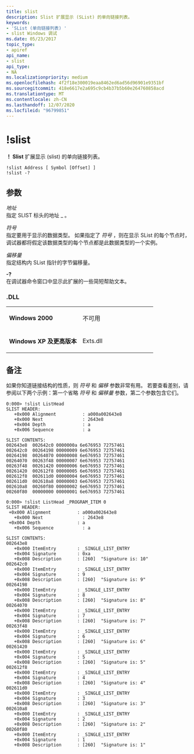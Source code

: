 ```yaml
---
title: slist
description: Slist 扩展显示 (SList) 的单向链接列表。
keywords:
- 'SList (单向链接列表) '
- slist Windows 调试
ms.date: 05/23/2017
topic_type:
- apiref
api_name:
- slist
api_type:
- NA
ms.localizationpriority: medium
ms.openlocfilehash: 4f2f18e300019eaa8462ed6ad56d96901e9351bf
ms.sourcegitcommit: 418e6617e2a695c9cb4b37b5b60e264760858acd
ms.translationtype: MT
ms.contentlocale: zh-CN
ms.lasthandoff: 12/07/2020
ms.locfileid: "96799851"
---
```

# <a name="slist"></a>!slist


**！ Slist** 扩展显示 (slist) 的单向链接列表。

```dbgcmd
!slist Address [ Symbol [Offset] ] 
!slist -?
```

## <a name="span-idddk__slist_dbgspanspan-idddk__slist_dbgspanparameters"></a><span id="ddk__slist_dbg"></span><span id="DDK__SLIST_DBG"></span>参数


<span id="_______Address______"></span><span id="_______address______"></span><span id="_______ADDRESS______"></span>*地址*   
指定 SLIST 标头的地址 \_ 。

<span id="_______Symbol______"></span><span id="_______symbol______"></span><span id="_______SYMBOL______"></span>*符号*   
指定要用于显示的数据类型。 如果指定了 *符号* ，则在显示 SList 的每个节点时，调试器都将假定该数据类型的每个节点都是此数据类型的一个实例。

<span id="_______Offset______"></span><span id="_______offset______"></span><span id="_______OFFSET______"></span>*偏移量*   
指定结构内 SList 指针的字节偏移量。

<span id="_______-_______"></span> **-?**   
在调试器命令窗口中显示此扩展的一些简短帮助文本。

### <a name="span-iddllspanspan-iddllspandll"></a><span id="DLL"></span><span id="dll"></span>.DLL

<table>
<colgroup>
<col width="50%" />
<col width="50%" />
</colgroup>
<tbody>
<tr class="odd">
<td align="left"><p><strong>Windows 2000</strong></p></td>
<td align="left"><p>不可用</p></td>
</tr>
<tr class="even">
<td align="left"><p><strong>Windows XP 及更高版本</strong></p></td>
<td align="left"><p>Exts.dll</p></td>
</tr>
</tbody>
</table>

 

<a name="remarks"></a>备注
-------

如果你知道链接结构的性质，则 *符号* 和 *偏移* 参数非常有用。 若要查看差别，请参阅以下两个示例：第一个省略 *符号* 和 *偏移量* 参数，第二个参数包含它们。

```dbgcmd
0:000> !slist ListHead
SLIST HEADER:
   +0x000 Alignment          : a000a002643e8
   +0x000 Next               : 2643e8
   +0x004 Depth              : a
   +0x006 Sequence           : a

SLIST CONTENTS:
002643e8  002642c0 0000000a 6e676953 72757461
002642c0  00264198 00000009 6e676953 72757461
00264198  00264070 00000008 6e676953 72757461
00264070  00263f48 00000007 6e676953 72757461
00263f48  00261420 00000006 6e676953 72757461
00261420  002612f8 00000005 6e676953 72757461
002612f8  002611d0 00000004 6e676953 72757461
002611d0  002610a8 00000003 6e676953 72757461
002610a8  00260f80 00000002 6e676953 72757461
00260f80  00000000 00000001 6e676953 72757461
```

```dbgcmd
0:000> !slist ListHead _PROGRAM_ITEM 0
SLIST HEADER:
 +0x000 Alignment          : a000a002643e8
   +0x000 Next               : 2643e8
 +0x004 Depth              : a
   +0x006 Sequence           : a

SLIST CONTENTS:
002643e8
   +0x000 ItemEntry        : _SINGLE_LIST_ENTRY
   +0x004 Signature        : 0xa
   +0x008 Description      : [260]  "Signature is: 10"
002642c0
   +0x000 ItemEntry        : _SINGLE_LIST_ENTRY
   +0x004 Signature        : 9
   +0x008 Description      : [260]  "Signature is: 9"
00264198
   +0x000 ItemEntry        : _SINGLE_LIST_ENTRY
   +0x004 Signature        : 8
   +0x008 Description      : [260]  "Signature is: 8"
00264070
   +0x000 ItemEntry        : _SINGLE_LIST_ENTRY
   +0x004 Signature        : 7
   +0x008 Description      : [260]  "Signature is: 7"
00263f48
   +0x000 ItemEntry        : _SINGLE_LIST_ENTRY
   +0x004 Signature        : 6
   +0x008 Description      : [260]  "Signature is: 6"
00261420
   +0x000 ItemEntry        : _SINGLE_LIST_ENTRY
   +0x004 Signature        : 5
   +0x008 Description      : [260]  "Signature is: 5"
002612f8
   +0x000 ItemEntry        : _SINGLE_LIST_ENTRY
   +0x004 Signature        : 4
   +0x008 Description      : [260]  "Signature is: 4"
002611d0
   +0x000 ItemEntry        : _SINGLE_LIST_ENTRY
   +0x004 Signature        : 3
   +0x008 Description      : [260]  "Signature is: 3"
002610a8
   +0x000 ItemEntry        : _SINGLE_LIST_ENTRY
   +0x004 Signature        : 2
   +0x008 Description      : [260]  "Signature is: 2"
00260f80
   +0x000 ItemEntry        : _SINGLE_LIST_ENTRY
   +0x004 Signature        : 1
   +0x008 Description      : [260]  "Signature is: 1"
```

 

 





